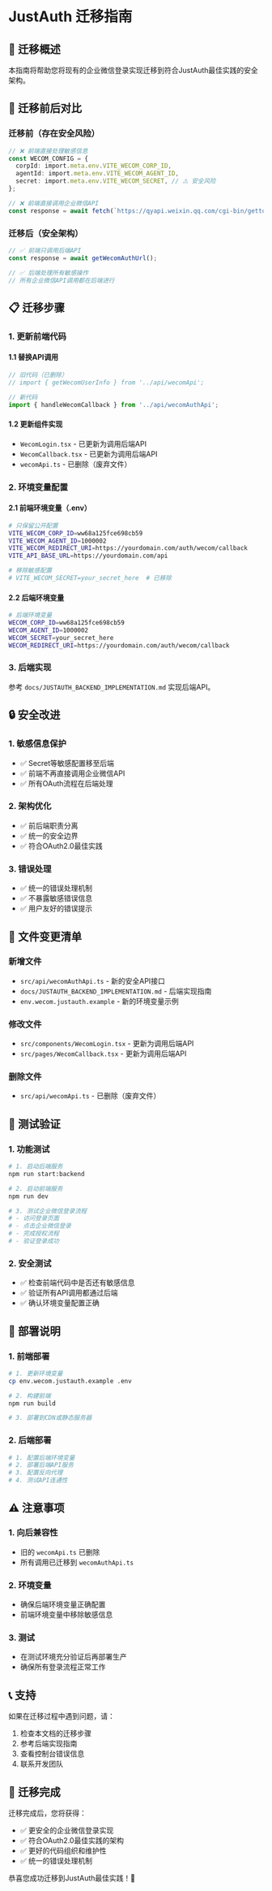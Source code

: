 # JustAuth 迁移指南

## 🎯 迁移概述

本指南将帮助您将现有的企业微信登录实现迁移到符合JustAuth最佳实践的安全架构。

## 🔄 迁移前后对比

### 迁移前（存在安全风险）
```typescript
// ❌ 前端直接处理敏感信息
const WECOM_CONFIG = {
  corpId: import.meta.env.VITE_WECOM_CORP_ID,
  agentId: import.meta.env.VITE_WECOM_AGENT_ID,
  secret: import.meta.env.VITE_WECOM_SECRET, // ⚠️ 安全风险
};

// ❌ 前端直接调用企业微信API
const response = await fetch(`https://qyapi.weixin.qq.com/cgi-bin/gettoken?corpid=${WECOM_CONFIG.corpId}&corpsecret=${WECOM_CONFIG.secret}`);
```

### 迁移后（安全架构）
```typescript
// ✅ 前端只调用后端API
const response = await getWecomAuthUrl();

// ✅ 后端处理所有敏感操作
// 所有企业微信API调用都在后端进行
```

## 📋 迁移步骤

### 1. 更新前端代码

#### 1.1 替换API调用
```typescript
// 旧代码（已删除）
// import { getWecomUserInfo } from '../api/wecomApi';

// 新代码
import { handleWecomCallback } from '../api/wecomAuthApi';
```

#### 1.2 更新组件实现
- `WecomLogin.tsx` - 已更新为调用后端API
- `WecomCallback.tsx` - 已更新为调用后端API
- `wecomApi.ts` - 已删除（废弃文件）

### 2. 环境变量配置

#### 2.1 前端环境变量（.env）
```bash
# 只保留公开配置
VITE_WECOM_CORP_ID=ww68a125fce698cb59
VITE_WECOM_AGENT_ID=1000002
VITE_WECOM_REDIRECT_URI=https://yourdomain.com/auth/wecom/callback
VITE_API_BASE_URL=https://yourdomain.com/api

# 移除敏感配置
# VITE_WECOM_SECRET=your_secret_here  # 已移除
```

#### 2.2 后端环境变量
```bash
# 后端环境变量
WECOM_CORP_ID=ww68a125fce698cb59
WECOM_AGENT_ID=1000002
WECOM_SECRET=your_secret_here
WECOM_REDIRECT_URI=https://yourdomain.com/auth/wecom/callback
```

### 3. 后端实现

参考 `docs/JUSTAUTH_BACKEND_IMPLEMENTATION.md` 实现后端API。

## 🔒 安全改进

### 1. 敏感信息保护
- ✅ Secret等敏感配置移至后端
- ✅ 前端不再直接调用企业微信API
- ✅ 所有OAuth流程在后端处理

### 2. 架构优化
- ✅ 前后端职责分离
- ✅ 统一的安全边界
- ✅ 符合OAuth2.0最佳实践

### 3. 错误处理
- ✅ 统一的错误处理机制
- ✅ 不暴露敏感错误信息
- ✅ 用户友好的错误提示

## 📁 文件变更清单

### 新增文件
- `src/api/wecomAuthApi.ts` - 新的安全API接口
- `docs/JUSTAUTH_BACKEND_IMPLEMENTATION.md` - 后端实现指南
- `env.wecom.justauth.example` - 新的环境变量示例

### 修改文件
- `src/components/WecomLogin.tsx` - 更新为调用后端API
- `src/pages/WecomCallback.tsx` - 更新为调用后端API

### 删除文件
- `src/api/wecomApi.ts` - 已删除（废弃文件）

## 🧪 测试验证

### 1. 功能测试
```bash
# 1. 启动后端服务
npm run start:backend

# 2. 启动前端服务
npm run dev

# 3. 测试企业微信登录流程
# - 访问登录页面
# - 点击企业微信登录
# - 完成授权流程
# - 验证登录成功
```

### 2. 安全测试
- ✅ 检查前端代码中是否还有敏感信息
- ✅ 验证所有API调用都通过后端
- ✅ 确认环境变量配置正确

## 🚀 部署说明

### 1. 前端部署
```bash
# 1. 更新环境变量
cp env.wecom.justauth.example .env

# 2. 构建前端
npm run build

# 3. 部署到CDN或静态服务器
```

### 2. 后端部署
```bash
# 1. 配置后端环境变量
# 2. 部署后端API服务
# 3. 配置反向代理
# 4. 测试API连通性
```

## ⚠️ 注意事项

### 1. 向后兼容性
- 旧的 `wecomApi.ts` 已删除
- 所有调用已迁移到 `wecomAuthApi.ts`

### 2. 环境变量
- 确保后端环境变量正确配置
- 前端环境变量中移除敏感信息

### 3. 测试
- 在测试环境充分验证后再部署生产
- 确保所有登录流程正常工作

## 📞 支持

如果在迁移过程中遇到问题，请：

1. 检查本文档的迁移步骤
2. 参考后端实现指南
3. 查看控制台错误信息
4. 联系开发团队

## 🎉 迁移完成

迁移完成后，您将获得：

- ✅ 更安全的企业微信登录实现
- ✅ 符合OAuth2.0最佳实践的架构
- ✅ 更好的代码组织和维护性
- ✅ 统一的错误处理机制

恭喜您成功迁移到JustAuth最佳实践！🎊
